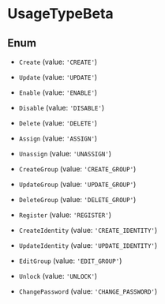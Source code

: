 # UsageTypeBeta

## Enum


* `Create` (value: `'CREATE'`)

* `Update` (value: `'UPDATE'`)

* `Enable` (value: `'ENABLE'`)

* `Disable` (value: `'DISABLE'`)

* `Delete` (value: `'DELETE'`)

* `Assign` (value: `'ASSIGN'`)

* `Unassign` (value: `'UNASSIGN'`)

* `CreateGroup` (value: `'CREATE_GROUP'`)

* `UpdateGroup` (value: `'UPDATE_GROUP'`)

* `DeleteGroup` (value: `'DELETE_GROUP'`)

* `Register` (value: `'REGISTER'`)

* `CreateIdentity` (value: `'CREATE_IDENTITY'`)

* `UpdateIdentity` (value: `'UPDATE_IDENTITY'`)

* `EditGroup` (value: `'EDIT_GROUP'`)

* `Unlock` (value: `'UNLOCK'`)

* `ChangePassword` (value: `'CHANGE_PASSWORD'`)


